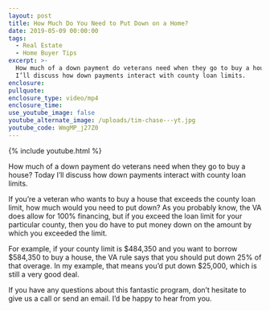 ```yaml
---
layout: post
title: How Much Do You Need to Put Down on a Home?
date: 2019-05-09 00:00:00
tags:
  - Real Estate
  - Home Buyer Tips
excerpt: >-
  How much of a down payment do veterans need when they go to buy a house? Today
  I’ll discuss how down payments interact with county loan limits.
enclosure:
pullquote:
enclosure_type: video/mp4
enclosure_time:
use_youtube_image: false
youtube_alternate_image: /uploads/tim-chase---yt.jpg
youtube_code: WmgMP_j27Z0
---
```


{% include youtube.html %}

How much of a down payment do veterans need when they go to buy a house? Today I’ll discuss how down payments interact with county loan limits.

If you’re a veteran who wants to buy a house that exceeds the county loan limit, how much would you need to put down? As you probably know, the VA does allow for 100% financing, but if you exceed the loan limit for your particular county, then you do have to put money down on the amount by which you exceeded the limit.&nbsp;

For example, if your county limit is $484,350 and you want to borrow $584,350 to buy a house, the VA rule says that you should put down 25% of that overage. In my example, that means you’d put down $25,000, which is still a very good deal.&nbsp;

If you have any questions about this fantastic program, don’t hesitate to give us a call or send an email. I’d be happy to hear from you.